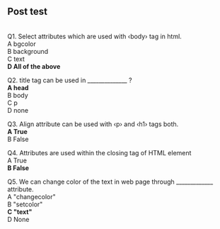 ## Post test
<br>
Q1. Select attributes which are used with ‹body› tag in html.<br>
A  bgcolor<br>
B  background<br>
C  text<br>
<b>D  All of the above<br></b>

Q2. title tag can be used in ______________ ?<br>
<b>A  head<br></b>
B  body<br>
C  p<br>
D  none<br>

Q3. Align attribute can be used with ‹p› and ‹h1› tags both.<br>
<b>A  True<br></b>
B   False<br>

Q4. Attributes are used within the closing tag of HTML element<br>
A  True<br>
<b>B   False<br></b>

Q5. We can change color of the text in web page through _____________ attribute.<br>
A  "changecolor"<br>
B  "setcolor"<br>
<b>C  "text"<br></b>
D  None<br>
